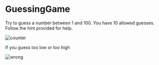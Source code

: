 # GuessingGame

Try to guess a number between 1 and 100. You have 10 allowed guesses. Follow the hint provided for help.

![counter](https://user-images.githubusercontent.com/68308399/181633365-7056c3d0-b712-4f02-a4dd-68bbf3e6f7d9.JPG)

If you guess too low or too high

![wrong](https://user-images.githubusercontent.com/68308399/181633807-0ce331c0-0816-4b4d-95f8-fa15299832a7.JPG)
